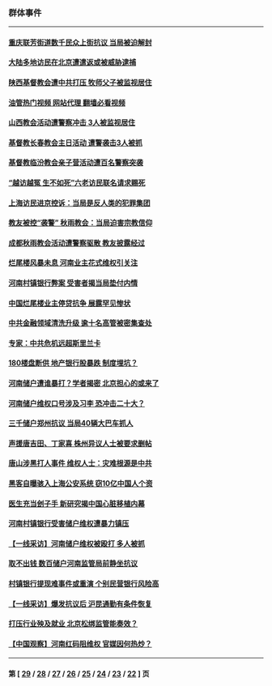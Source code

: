 ### 群体事件
---
#### [重庆联芳街道数千民众上街抗议 当局被迫解封](../../pages/ncid279/n13812220.md?09031245) 
#### [大陆多地访民在北京遭遣返或被威胁逮捕](../../pages/ncid279/n13812104.md?09031245) 
#### [陕西基督教会遭中共打压 牧师父子被监视居住](../../pages/ncid279/n13811611.md?09031245) 
#### [油管热门视频 网站代理 翻墙必看视频](http://209.222.30.114:81/youtube.html?09031245)
#### [山西教会活动遭警察冲击 3人被监视居住](../../pages/ncid279/n13808966.md?09031245) 
#### [基督教长春教会主日活动 遭警袭击3人被抓](../../pages/ncid279/n13806935.md?09031245) 
#### [基督教临汾教会亲子营活动遭百名警察突袭](../../pages/ncid279/n13806527.md?09031245) 
#### [“越访越冤 生不如死”六老访民联名请求赐死](../../pages/ncid279/n13805907.md?09031245) 
#### [上海访民进京控诉：当局是反人类的犯罪集团](../../pages/ncid279/n13803858.md?09031245) 
#### [教友被控“袭警” 秋雨教会：当局迫害宗教信仰](../../pages/ncid279/n13803563.md?09031245) 
#### [成都秋雨教会活动遭警察驱散 教友披露经过](../../pages/ncid279/n13802541.md?09031245) 
#### [烂尾楼风暴未息 河南业主花式维权引关注](../../pages/ncid279/n13794519.md?09031245) 
#### [河南村镇银行弊案 受害者揭当局垫付内情](../../pages/ncid279/n13791990.md?09031245) 
#### [中国烂尾楼业主停贷抗争 展露罕见惨状](../../pages/ncid279/n13787794.md?09031245) 
#### [中共金融领域清洗升级 逾十名高管被密集查处](../../pages/ncid279/n13782694.md?09031245) 
#### [专家：中共危机远超斯里兰卡](../../pages/ncid279/n13782248.md?09031245) 
#### [180楼盘断供 地产银行股暴跌 制度埋坑？](../../pages/ncid279/n13780778.md?09031245) 
#### [河南储户遭谁暴打？学者揭密 北京担心的或来了](../../pages/ncid279/n13779407.md?09031245) 
#### [河南储户维权口号涉及习李 恐冲击二十大？](../../pages/ncid279/n13778148.md?09031245) 
#### [三千储户郑州抗议 当局40辆大巴车抓人](../../pages/ncid279/n13777593.md?09031245) 
#### [声援唐吉田、丁家喜 株州异议人士被要求删帖](../../pages/ncid279/n13775534.md?09031245) 
#### [唐山涉黑打人事件 维权人士：灾难根源是中共](../../pages/ncid279/n13773534.md?09031245) 
#### [黑客自曝骇入上海公安系统 窃10亿中国人个资](../../pages/ncid279/n13773395.md?09031245) 
#### [医生充当刽子手 新研究揭中国心脏移植内幕](../../pages/ncid279/n13772291.md?09031245) 
#### [河南村镇银行受害储户维权遭暴力镇压](../../pages/ncid279/n13770841.md?09031245) 
#### [【一线采访】河南储户维权被殴打 多人被抓](../../pages/ncid279/n13768629.md?09031245) 
#### [取不出钱 数百储户河南监管局前静坐抗议](../../pages/ncid279/n13767198.md?09031245) 
#### [村镇银行提现难事件或重演 个别民营银行风险高](../../pages/ncid279/n13764495.md?09031245) 
#### [【一线采访】爆发抗议后 沪昆通勤有条件恢复](../../pages/ncid279/n13763504.md?09031245) 
#### [打压行业殃及就业 北京松绑监管能奏效？](../../pages/ncid279/n13761130.md?09031245) 
#### [【中国观察】河南红码阻维权 官媒因何热炒？](../../pages/ncid279/n13760146.md?09031245) 

---
#### 第 [ [29](./29.md?09031245) / [28](./28.md?09031245) / [27](./27.md?09031245) / [26](./26.md?09031245) / [25](./25.md?09031245) / [24](./24.md?09031245) / [23](./23.md?09031245) / [22](./22.md?09031245) ] 页
